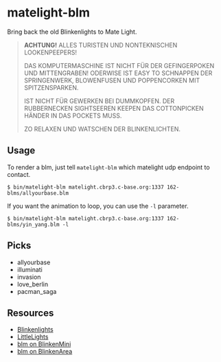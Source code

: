 # matelight-blm

Bring back the old Blinkenlights to Mate Light.

> **ACHTUNG!**
> ALLES TURISTEN UND NONTEKNISCHEN LOOKENPEEPERS!
>
> DAS KOMPUTERMASCHINE IST NICHT FÜR DER GEFINGERPOKEN UND MITTENGRABEN!
> ODERWISE IST EASY TO SCHNAPPEN DER SPRINGENWERK, BLOWENFUSEN UND POPPENCORKEN
> MIT SPITZENSPARKEN.
>
> IST NICHT FÜR GEWERKEN BEI DUMMKOPFEN. DER RUBBERNECKEN SIGHTSEEREN KEEPEN
> DAS COTTONPICKEN HÄNDER IN DAS POCKETS MUSS.
>
> ZO RELAXEN UND WATSCHEN DER BLINKENLICHTEN.

## Usage

To render a blm, just tell `matelight-blm` which matelight udp endpoint to
contact.

    $ bin/matelight-blm matelight.cbrp3.c-base.org:1337 162-blms/allyourbase.blm

If you want the animation to loop, you can use the `-l` parameter.

    $ bin/matelight-blm matelight.cbrp3.c-base.org:1337 162-blms/yin_yang.blm -l

## Picks

* allyourbase
* illuminati
* invasion
* love_berlin
* pacman_saga

## Resources

* [Blinkenlights](http://blinkenlights.net/)
* [LittleLights](http://littlelights.de/)
* [blm on BlinkenMini](http://blinkenmini.schuermans.info/software.en.html)
* [blm on BlinkenArea](http://oldwiki.blinkenarea.org/bin/view/Blinkenarea/BlinkenLightsMovie)
